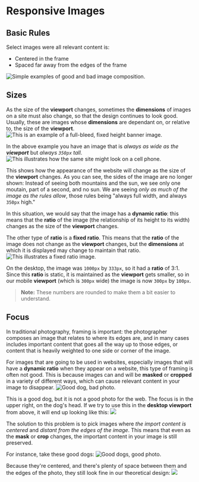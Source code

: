 # Responsive Images

## Basic Rules

Select images were all relevant content is:

* Centered in the frame
* Spaced far away from the edges of the frame

![Simple examples of good and bad image composition.](assets/image-examples.svg)

## Sizes

As the size of the **viewport** changes, sometimes the **dimensions** of images on a site must also change, so that the design continues to look good. Usually, these are images whose **dimensions** are dependant on, or relative to, the size of the **viewport**.
![This is an example of a full-bleed, fixed height banner image.](assets/full-bleed-banner-example.svg)

In the above example you have an image that is *always as wide as the* ***viewport*** but *always `350px` tall*.
![This illustrates how the same site might look on a cell phone.](assets/full-bleed-banner-example--mobile.svg)

This shows how the appearance of the website will change as the size of the **viewport** changes. As you can see, the sides of the image are no longer shown: Instead of seeing both mountains and the sun, we see only one moutain, part of a second, and no sun. We are seeing *only as much of the image as the rules allow*, those rules being "always full width, and always `350px` high."

In this situation, we would say that the image has a **dynamic ratio**: this means that the **ratio** of the image (the relationship of its height to its width) changes as the size of the **viewport** changes.

The other type of **ratio** is a **fixed ratio**. This means that the **ratio** of the image does not change as the **viewport** changes, but the **dimensions** at which it is displayed may change to maintain that ratio.
![This illustrates a fixed ratio image.](assets/full-bleed-banner-example--mobile-static.svg)

On the desktop, the image was `1000px` by `333px`, so it had a **ratio** of 3:1. Since this **ratio** is static, it is maintained as the **viewport** gets smaller, so in our mobile **viewport** (which is `300px` wide) the image is now `300px` by `100px`. 

> **Note:** These numbers are rounded to make them a bit easier to understand.

## Focus

In traditional photography, framing is important: the photographer composes an image that relates to where its edges are, and in many cases includes important content that goes all the way up to those edges, or content that is heavily weighted to one side or corner of the image. 

For images that are going to be used in websites, especially images that will have a **dynamic ratio** when they appear on a website, this type of framing is often not good. This is because images can and will be **masked** or **cropped** in a variety of different ways, which can cause relevant content in your image to disappear.
![Good dog, bad photo.](assets/good-dog-bad-photo.jpg)

This is a good dog, but it is not a good photo for the web. The focus is in the upper right, on the dog's head. If we try to use this in the **desktop viewport** from above, it will end up looking like this:
![](assets/full-bleed-banner-example--image.svg)

The solution to this problem is to pick images where *the import content is centered* and *distant from the edges of the image*. This means that even as the **mask** or **crop** changes, the important content in your image is still preserved. 

For instance, take these good dogs:
![Good dogs, good photo.](assets/good-dogs-good-photo.jpg)

Because they're centered, and there's plenty of space between them and the edges of the photo, they still look fine in our theoretical design:
![](assets/full-bleed-banner-example--image-good.svg)

